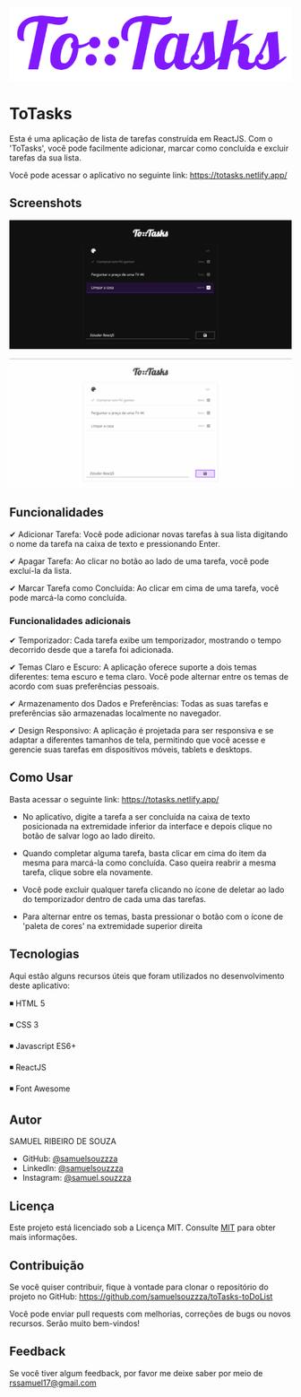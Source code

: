 
![Logo](https://raw.githubusercontent.com/samuelsouzzza/toDoList/main/screenshots/logo-png.png)


# ToTasks

Esta é uma aplicação de lista de tarefas construída em ReactJS. Com o 'ToTasks', você pode facilmente adicionar, marcar como concluída e excluir tarefas da sua lista.

Você pode acessar o aplicativo no seguinte link: https://totasks.netlify.app/



## Screenshots

![App Screenshot](https://raw.githubusercontent.com/samuelsouzzza/toDoList/main/screenshots/print1.png)

![App Screenshot](https://raw.githubusercontent.com/samuelsouzzza/toDoList/main/screenshots/print2.png)

## Funcionalidades

✔ Adicionar Tarefa: Você pode adicionar novas tarefas à sua lista digitando o nome da tarefa na caixa de texto e pressionando Enter. 

✔ Apagar Tarefa: Ao clicar no botão ao lado de uma tarefa, você pode excluí-la da lista.

✔ Marcar Tarefa como Concluída: Ao clicar em cima de uma tarefa, você pode marcá-la como concluída.

### Funcionalidades adicionais

✔ Temporizador: Cada tarefa exibe um temporizador, mostrando o tempo decorrido desde que a tarefa foi adicionada.

✔ Temas Claro e Escuro: A aplicação oferece suporte a dois temas diferentes: tema escuro e tema claro. Você pode alternar entre os temas de acordo com suas preferências pessoais.

✔ Armazenamento dos Dados e Preferências: Todas as suas tarefas e preferências são armazenadas localmente no navegador.

✔ Design Responsivo: A aplicação é projetada para ser responsiva e se adaptar a diferentes tamanhos de tela, permitindo que você acesse e gerencie suas tarefas em dispositivos móveis, tablets e desktops.

## Como Usar

Basta acessar o seguinte link: https://totasks.netlify.app/

- No aplicativo, digite a tarefa a ser concluída na caixa de texto posicionada na extremidade inferior da interface e depois clique no botão de salvar logo ao lado direito.

- Quando completar alguma tarefa, basta clicar em cima do item da mesma para marcá-la como concluída. Caso queira reabrir a mesma tarefa, clique sobre ela novamente. 

- Você pode excluir qualquer tarefa clicando no ícone de deletar ao lado do temporizador dentro de cada uma das tarefas.

- Para alternar entre os temas, basta pressionar o botão com o ícone de 'paleta de cores' na extremidade superior direita
## Tecnologias

Aqui estão alguns recursos úteis que foram utilizados no desenvolvimento deste aplicativo:

◾ HTML 5

◾ CSS 3

◾ Javascript ES6+

◾ ReactJS

◾ Font Awesome


## Autor

SAMUEL RIBEIRO DE SOUZA

- GitHub: [@samuelsouzzza](https://www.github.com/samuelsouzzza/)
- LinkedIn: [@samuelsouzzza](https://www.linkedin.com/in/samuelsouzzza/)
- Instagram: [@samuel.souzzza](https://www.instagram.com/samuel.souzzza/)

## Licença

Este projeto está licenciado sob a Licença MIT. Consulte [MIT](https://choosealicense.com/licenses/mit/) para obter mais informações.



## Contribuição

Se você quiser contribuir, fique à vontade para clonar o repositório do projeto no GitHub: https://github.com/samuelsouzzza/toTasks-toDoList

Você pode enviar pull requests com melhorias, correções de bugs ou novos recursos. Serão muito bem-vindos!
## Feedback

Se você tiver algum feedback, por favor me deixe saber por meio de rssamuel17@gmail.com

